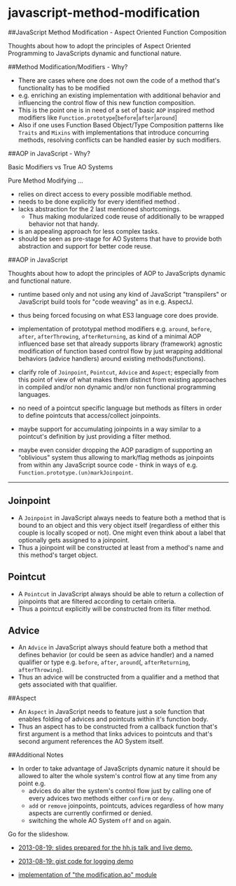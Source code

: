 javascript-method-modification
==============================


##JavaScript Method Modification - Aspect Oriented Function Composition


Thoughts about how to adopt the principles of Aspect Oriented Programming to JavaScripts dynamic and functional nature.


##Method Modification/Modifiers - Why?

* There are cases where one does not own the code of a method that's functionality has to be modified
* e.g. enriching an existing implementation with additional behavior and influencing the control flow of this new function composition.
* This is the point one is in need of a set of basic `AOP` inspired method modifiers like `Function.prototype`[`before`|`after`|`around`]
* Also if one uses Function Based Object/Type Composition patterns like `Traits` and `Mixins` with implementations that introduce concurring methods, resolving conflicts can be handled easier by such modifiers.


##AOP in JavaScript - Why?

Basic Modifiers vs True AO Systems

Pure Method Modifying ...
* relies on direct access to every possible modifiable method.
* needs to be done explicitly for every identified method .
* lacks abstraction for the 2 last mentioned shortcomings.
  - Thus making modularized code reuse of additionally to be wrapped behavior not that handy.
* is an appealing approach for less complex tasks.
* should be seen as pre-stage for AO Systems that have to provide both abstraction and support for better code reuse.


##AOP in JavaScript

Thoughts about how to adopt the principles of AOP to JavaScripts dynamic and functional nature.

- runtime based only and not using any kind of JavaScript "transpilers" or JavaScript build tools for "code weaving" as in e.g. AspectJ.
- thus being forced focusing on what ES3 language core does provide.
- implementation of prototypal method modifiers e.g. `around`, `before`, `after`, `afterThrowing`, `afterReturning`, as kind of a minimal AOP influenced base set that already supports library (framework) agnostic modification of function based control flow by just wrapping additional behaviors (advice handlers) around existing methods(functions).
- clarify role of `Joinpoint`, `Pointcut`, `Advice` and `Aspect`; especially from this point of view of what makes them distinct from existing approaches in compiled and/or non dynamic and/or non functional programming languages.

- no need of a pointcut specific language but methods as filters in order to define pointcuts that access/collect joinpoints.
- maybe support for accumulating joinpoints in a way similar to a pointcut's definition by just providing a filter method.
- maybe even consider dropping the AOP paradigm of supporting an "oblivious" system thus allowing to mark/flag methods as joinpoints from within any JavaScript source code - think in ways of e.g. `Function.prototype.(un)markJoinpoint`.

***

## Joinpoint
* A `Joinpoint` in JavaScript always needs to feature both a method that is bound to an object and this very object itself (regardless of either this couple is locally scoped or not). One might even think about a label that optionally gets assigned to a joinpoint.
* Thus a joinpoint will be constructed at least from a method's name and this method's target object.

## Pointcut
* A `Pointcut` in JavaScript always should be able to return a collection of joinpoints that are filtered according to certain criteria.
* Thus a pointcut explicitly will be constructed from its filter method.

## Advice
* An `Advice` in JavaScript always should feature both a method that defines behavior (or could be seen as advice handler) and a named qualifier or type e.g. `before`, `after`, `around`(, `afterReturning`, `afterThrowing`).
* Thus an advice will be constructed from a qualifier and a method that gets associated with that qualifier.

##Aspect
* An `Aspect` in JavaScript needs to feature just a sole function that enables folding of advices and pointcuts within it's function body.
* Thus an aspect has to be constructed from a callback function that's first argument is a method that links advices to pointcuts and that's second argument references the AO System itself.

##Additional Notes
* In order to take advantage of JavaScripts dynamic nature it should be allowed to alter the whole system's control flow at any time from any point e.g.
  - advices do alter the system's control flow just by calling one of every advices two methods either `confirm` or `deny`.
  - `add` or `remove` joinpoints, pointcuts, advices regardless of how many aspects are currently confirmed or denied.
  - switching the whole AO System `off` and `on` again.


Go for the slideshow.

- [2013-08-19: slides prepared for the hh.js talk and live demo.](http://petsel.github.io/javascript-method-modification/hh.js/2013-08-19/slides)
- [2013-08-19: gist code for logging demo](https://gist.github.com/petsel/5690543)

- [implementation of "the modification.ao" module](https://github.com/petsel/composable/blob/master/src/modification/modification.ao.js)
